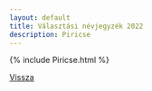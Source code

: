 ```yaml
---
layout: default
title: Választási névjegyzék 2022
description: Piricse
---
```


{% include Piricse.html %}

[Vissza](./)